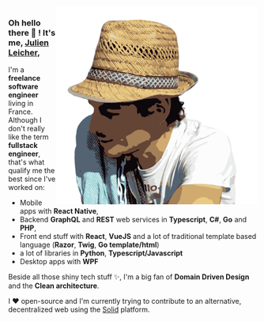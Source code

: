 <img align="right" height="400" src="images/self.jpg">

### Oh hello there 👋 ! It's me, [Julien Leicher](https://julien.leicher.me),

I'm a **freelance software engineer** living in France. Although I don't really like the term **fullstack engineer**, that's what qualify me the best since I've worked on:

- Mobile apps with **React Native**,
- Backend **GraphQL** and **REST** web services in **Typescript**, **C#**, **Go** and **PHP**,
- Front end stuff with **React**, **VueJS** and a lot of traditional template based language (**Razor**, **Twig**, **Go template/html**)
- a lot of libraries in **Python**, **Typescript/Javascript**
- Desktop apps with **WPF**

Beside all those shiny tech stuff ✨, I'm a big fan of **Domain Driven Design** and the **Clean architecture**.

I ❤ open-source and I'm currently trying to contribute to an alternative, decentralized web using the [Solid](https://solidproject.org/) platform.
